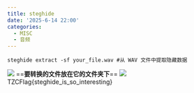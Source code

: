 ```yaml
---
title: steghide
date: '2025-6-14 22:00'
categories:
  - MISC
  - 音频
---
```

```
steghide extract -sf your_file.wav #从 WAV 文件中提取隐藏数据
```
![](/images/{BEE0A87B-FE33-46DE-B36F-EB728163008C}.png)
==**要转换的文件放在它的文件夹下**==
![](/images/{11E69F33-84F4-4962-A257-E294ED63D946}.png)
TZCFlag{steghide_is_so_interesting}